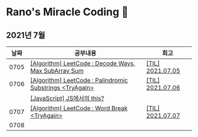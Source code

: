 # Rano's Miracle Coding 🦖

## 2021년 7월

| 날짜 | 공부내용                                                                                      | 회고                                                  |
| ---- | --------------------------------------------------------------------------------------------- | ----------------------------------------------------- |
| 0705 | [[Algorithm] LeetCode : Decode Ways, Max SubArray Sum](https://codi-rano.tistory.com/126)     | [[TIL] 2021.07.05](https://codi-rano.tistory.com/128) |
| 0706 | [[Algorithm] LeetCode : Palindromic Substrings \<TryAgain\>](https://codi-rano.tistory.com/130) | [[TIL] 2021.07.06](https://codi-rano.tistory.com/131) |
|      | [[JavaScript] JS에서의 this?](https://codi-rano.tistory.com/129)                              |                                                       |
| 0707 | [[Algorithm] LeetCode : Word Break \<TryAgain\>](https://codi-rano.tistory.com/132)             | [[TIL] 2021.07.07](https://codi-rano.tistory.com/133) |
| 0708 |                                                                                               |                                                       |
